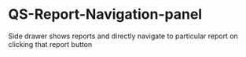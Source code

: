 # QS-Report-Navigation-panel
Side drawer shows reports and directly navigate to particular report on clicking that report button
